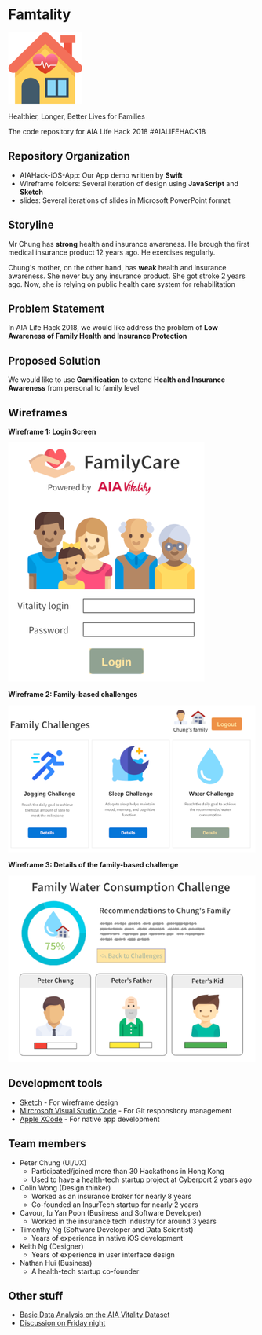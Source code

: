 # Famtality

![Logo](images/logo.png)

Healthier, Longer, Better Lives for Families

The code repository for AIA Life Hack 2018 #AIALIFEHACK18

## Repository Organization

- AIAHack-iOS-App: Our App demo written by **Swift**
- Wireframe folders: Several iteration of design using **JavaScript** and **Sketch**
- slides: Several iterations of slides in Microsoft PowerPoint format

## Storyline

Mr Chung has **strong** health and insurance awareness. He brough the first medical insurance product 12 years ago. He exercises regularly. 

Chung's mother, on the other hand, has **weak** health and insurance awareness. She never buy any insurance product. She got stroke 2 years ago. Now, she is relying on public health care system for rehabilitation


## Problem Statement

In AIA Life Hack 2018, we would like address the problem of **Low Awareness of Family Health and Insurance Protection**

## Proposed Solution

We would like to use **Gamification** to extend **Health and Insurance Awareness** from personal to family level

## Wireframes

**Wireframe 1:  Login Screen**

![Wireframe 1](images/wireframe1.png)

**Wireframe 2:  Family-based challenges**

![Wireframe 2](images/wireframe2.png)

**Wireframe 3: Details of the family-based challenge**

![Wireframe 3](images/wireframe3.png)

## Development tools
- [Sketch](https://www.sketchapp.com/) - For wireframe design
- [Mircrosoft Visual Studio Code](https://code.visualstudio.com/) - For Git responsitory management 
- [Apple XCode](https://developer.apple.com/xcode/) - For native app development

## Team members
- Peter Chung (UI/UX)
    - Participated/joined more than 30 Hackathons in Hong Kong
    - Used to have a health-tech startup project at Cyberport 2 years ago
- Colin Wong (Design thinker)
    - Worked as an insurance broker for nearly 8 years
    - Co-founded an InsurTech startup for nearly 2 years
- Cavour, Iu Yan Poon (Business and Software Developer)
    - Worked in the insurance tech industry for around 3 years 
- Timonthy Ng (Software Developer and Data Scientist)
    - Years of experience in native iOS development
- Keith Ng (Designer)
    - Years of experience in user interface design 
- Nathan Hui (Business)
    - A health-tech startup co-founder

## Other stuff
- [Basic Data Analysis on the AIA Vitality Dataset](aia_vitality_data_analysis.md)
- [Discussion on Friday night](friday-discussion.md)